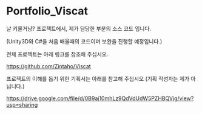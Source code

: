 # Portfolio_Viscat
날 키울거냥? 프로젝트에서, 제가 담당한 부분의 소스 코드 입니다.

(Unity3D와 C#을 처음 배울때의 코드이며 보완을 진행할 예정입니다.)

전체 프로젝트는 아래 링크를 참조해 주십시오.

https://github.com/Zintaho/Viscat

프로젝트의 이해를 돕기 위한 기획서는 아래를 참고해 주십시오 (기획 작성자는 제가 아닙니다.)

https://drive.google.com/file/d/0B9aj10mhLz9QdVdUdW5PZHBQVjg/view?usp=sharing

